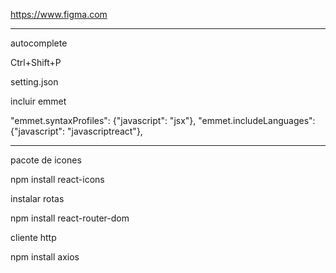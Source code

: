 https://www.figma.com

-------------------

autocomplete

Ctrl+Shift+P

setting.json

incluir emmet

"emmet.syntaxProfiles": {"javascript": "jsx"},
"emmet.includeLanguages": {"javascript": "javascriptreact"},

----
pacote de icones

npm install react-icons


instalar rotas

npm install react-router-dom

cliente http

npm install axios